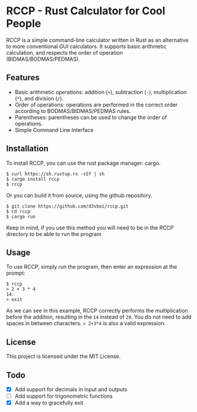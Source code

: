 # RCCP - Rust Calculator for Cool People

RCCP is a simple command-line calculator written in Rust as an alternative to more conventional GUI calculators. It supports basic arithmetic calculation, and respects the order of operation (BIDMAS/BODMAS/PEDMAS).

## Features

- Basic arithmetic operations: addition (`+`), subtraction (`-`), multiplication (`*`), and division (`/`).
- Order of operations: operations are performed in the correct order according to BODMAS/BIDMAS/PEDMAS rules.
- Parentheses: parentheses can be used to change the order of operations.
- Simple Command Line Interface

## Installation

To install RCCP, you can use the rust package manager: cargo.
```
$ curl https://sh.rustup.rs -sSf | sh
$ cargo install rccp
$ rccp
```

Or you can build it from source, using the github repository.
```
$ git clone https://github.com/d3vboi/rccp.git
$ cd rccp
$ cargo run
```
Keep in mind, if you use this method you will need to be in the RCCP directory to be able to run the program
## Usage

To use RCCP, simply run the program, then enter an expression at the prompt:

```
$ rccp
> 2 + 3 * 4
14
> exit
```
As we can see in this example, RCCP correctly performs the multiplication before the addition, resulting in the `14` instead of `20`.
You do not need to add spaces in between characters.
`> 2+3*4` is also a valid expression.

## License

This project is licensed under the MIT License.

## Todo
 - [x] Add support for decimals in input and outputs
 - [ ] Add support for trigonometric functions
 - [x] Add a way to gracefully exit